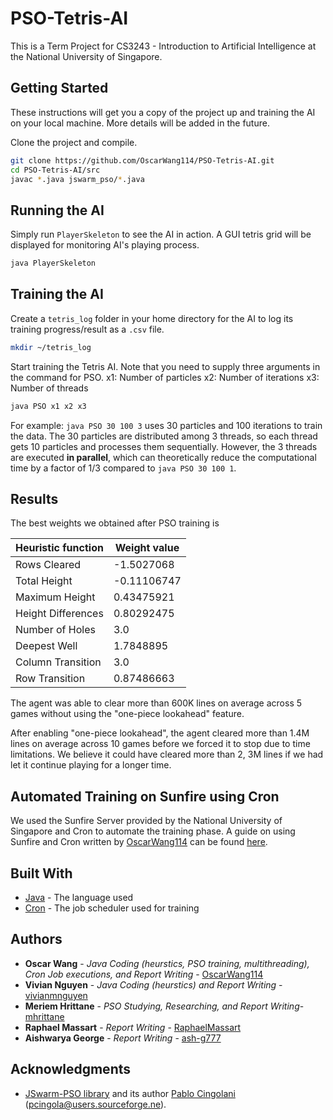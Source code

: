 # PSO-Tetris-AI

This is a Term Project for CS3243 - Introduction to Artificial Intelligence at the National University of Singapore.

## Getting Started

These instructions will get you a copy of the project up and training the AI on your local machine. More details will be added in the future.

Clone the project and compile.
```bash
git clone https://github.com/OscarWang114/PSO-Tetris-AI.git
cd PSO-Tetris-AI/src
javac *.java jswarm_pso/*.java
```

## Running the AI

Simply run `PlayerSkeleton` to see the AI in action. A GUI tetris grid will be displayed for monitoring AI's playing process.
```bash
java PlayerSkeleton
```

## Training the AI

Create a `tetris_log` folder in your home directory for the AI to log its training progress/result as a `.csv` file.
```bash
mkdir ~/tetris_log
```

Start training the Tetris AI. Note that you need to supply three arguments in the command for PSO. x1: Number of particles x2: Number of iterations x3: Number of threads
```bash
java PSO x1 x2 x3
```
For example: `java PSO 30 100 3` uses 30 particles and 100 iterations to train the data. The 30 particles are distributed among 3 threads, so each thread gets 10 particles and processes them sequentially. However, the 3 threads are executed **in parallel**, which can theoretically reduce the computational time by a factor of 1/3 compared to `java PSO 30 100 1`.

## Results
The best weights we obtained after PSO training is

Heuristic function | Weight value
------------ | -------------
Rows Cleared | -1.5027068
Total Height | -0.11106747
Maximum Height | 0.43475921
Height Differences | 0.80292475
Number of Holes | 3.0
Deepest Well | 1.7848895
Column Transition | 3.0
Row Transition | 0.87486663

The agent was able to clear more than 600K lines on average across 5 games without using the "one-piece lookahead" feature.

After enabling "one-piece lookahead", the agent cleared more than 1.4M lines on average across 10 games before we forced it to stop due to time limitations. We believe it could have cleared more than 2, 3M lines if we had let it continue playing for a longer time.

## Automated Training on Sunfire using Cron

We used the Sunfire Server provided by the National University of Singapore and Cron to automate the training phase. A guide on using Sunfire and Cron written by [OscarWang114](https://github.com/OscarWang114) can be found [here](https://hackmd.io/s/SJPWTzqsf).

## Built With

* [Java](https://www.oracle.com/java/index.html) - The language used
* [Cron](https://en.wikipedia.org/wiki/Cron) - The job scheduler used for training

## Authors

* **Oscar Wang** - *Java Coding (heurstics, PSO training, multithreading), Cron Job executions, and Report Writing* - [OscarWang114](https://github.com/OscarWang114)
* **Vivian Nguyen** - *Java Coding (heurstics) and Report Writing* -
[vivianmnguyen](https://github.com/vivianmnguyen)
* **Meriem Hrittane** - *PSO Studying, Researching, and Report Writing*-
[mhrittane](https://github.com/mhrittane)
* **Raphael Massart** - *Report Writing* -
[RaphaelMassart](https://github.com/RaphaelMassart)
* **Aishwarya George** - *Report Writing* -
[ash-g777](https://github.com/ash-g777)


## Acknowledgments

* [JSwarm-PSO library](http://jswarm-pso.sourceforge.net/) and its author [Pablo Cingolani](http://www.mcb.mcgill.ca/~pcingola/) (pcingola@users.sourceforge.ne).
